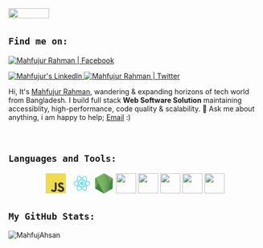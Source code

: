<img src="https://cdn.hashnode.com/res/hashnode/image/upload/v1609713657411/GopQGAEo3.jpeg" width="40%" height="40%">

## <code>Find me on:</code>

<p width="40" width="33.33%">
    <a width="40" width="33.33%" href="https://www.facebook.com/AhsaanMahfuj">
  <img width="40" alt="Mahfujur Rahman | Facebook" width="40px" src="https://upload.wikimedia.org/wikipedia/commons/thumb/f/fb/Facebook_icon_2013.svg/300px-Facebook_icon_2013.svg.png" />
</a>
</p>

<p width="40" width="40%">
   <a width="40" width="33.33%" href="https://www.linkedin.com/in/mahfujurahman/">
  <img width="40" alt="Mahfujur's LinkedIn" width="40px" src="https://cdn-icons-png.flaticon.com/512/174/174057.png" />
</a>

<a width="40" width="33.33%" href="https://mahfujur-rahman.vercel.app/">
  <img width="40" alt="Mahfujur Rahman | Twitter" width="40px" src="https://thumbs.dreamstime.com/b/programmer-icon-single-avatar-vector-illustration-262823910.jpg" />
</a>

</p>

Hi, It's [Mahfujur Rahman](https://mahfujur-rahman.vercel.app/), wandering & expanding horizons of tech world from Bangladesh. I build full stack **Web Software Solution** maintaining accessiblity, high-performance, code quality & scalability. 💬 Ask me about anything, i am happy to help; [Email](mailto:mahfujur.rahman1@outlook.com) :)

<br />

## <code>Languages and Tools:</code>
<p align="center">
<img width="40" height="40" src="https://raw.githubusercontent.com/github/explore/80688e429a7d4ef2fca1e82350fe8e3517d3494d/topics/javascript/javascript.png"></code>
&nbsp;
<img width="40" height="40" src="https://raw.githubusercontent.com/github/explore/80688e429a7d4ef2fca1e82350fe8e3517d3494d/topics/react/react.png">

<img width="40" height="40" src="https://raw.githubusercontent.com/github/explore/80688e429a7d4ef2fca1e82350fe8e3517d3494d/topics/nodejs/nodejs.png">

<img width="40" height="40" src="https://upload.wikimedia.org/wikipedia/commons/thumb/4/4c/Typescript_logo_2020.svg/768px-Typescript_logo_2020.svg.png?20221110153201">

<img width="40" height="40" src="https://i.pinimg.com/originals/39/b2/e4/39b2e4ad77c23a2c11e5950a7dfa2aec.png">

<img width="40" height="40" src="https://mikevpeeren.nl/_next/static/media/next_logo.79d7b4bd.png">

<img width="40" height="40" src="https://i.ibb.co/qm6J2DY/Screenshot-1.png">

<img width="40" height="40" src="https://i.ibb.co/Cnt7my1/ezgif-com-gif-maker-removebg-preview.jpg">
</p>

## <code>My GitHub Stats:</code>

<p width="40"> <img src="https://github-readme-stats.vercel.app/api/top-langs/?username=MahfujAhsan&show_icons=true&theme=radical" alt="MahfujAhsan" />
